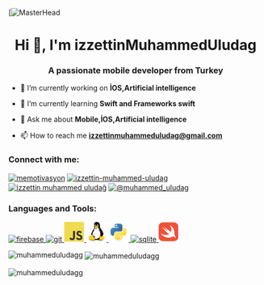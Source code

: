 [![MasterHead](https://hwp.com.tr/wp-content/uploads/2022/01/Apple-Event-750x375.jpg)
<h1 align="center">Hi 👋, I'm izzettinMuhammedUludag</h1>
<h3 align="center">A passionate mobile developer from Turkey</h3>

- 🔭 I’m currently working on **İOS,Artificial intelligence**

- 🌱 I’m currently learning **Swift and Frameworks swift**

- 💬 Ask me about **Mobile,İOS,Artificial intelligence**

- 📫 How to reach me **izzettinmuhammeduludag@gmail.com**

<h3 align="left">Connect with me:</h3>
<p align="left">
<a href="https://twitter.com/memotivasyon" target="blank"><img align="center" src="https://raw.githubusercontent.com/rahuldkjain/github-profile-readme-generator/master/src/images/icons/Social/twitter.svg" alt="memotivasyon" height="30" width="40" /></a>
<a href="https://linkedin.com/in/izzettin-muhammed-uludag" target="blank"><img align="center" src="https://raw.githubusercontent.com/rahuldkjain/github-profile-readme-generator/master/src/images/icons/Social/linked-in-alt.svg" alt="izzettin-muhammed-uludag" height="30" width="40" /></a>
<a href="https://fb.com/izzettin muhammed uludağ" target="blank"><img align="center" src="https://raw.githubusercontent.com/rahuldkjain/github-profile-readme-generator/master/src/images/icons/Social/facebook.svg" alt="izzettin muhammed uludağ" height="30" width="40" /></a>
<a href="https://instagram.com/@muhammed_uludag" target="blank"><img align="center" src="https://raw.githubusercontent.com/rahuldkjain/github-profile-readme-generator/master/src/images/icons/Social/instagram.svg" alt="@muhammed_uludag" height="30" width="40" /></a>
</p>

<h3 align="left">Languages and Tools:</h3>
<p align="left"> <a href="https://firebase.google.com/" target="_blank" rel="noreferrer"> <img src="https://www.vectorlogo.zone/logos/firebase/firebase-icon.svg" alt="firebase" width="40" height="40"/> </a> <a href="https://git-scm.com/" target="_blank" rel="noreferrer"> <img src="https://www.vectorlogo.zone/logos/git-scm/git-scm-icon.svg" alt="git" width="40" height="40"/> </a> <a href="https://developer.mozilla.org/en-US/docs/Web/JavaScript" target="_blank" rel="noreferrer"> <img src="https://raw.githubusercontent.com/devicons/devicon/master/icons/javascript/javascript-original.svg" alt="javascript" width="40" height="40"/> </a> <a href="https://www.linux.org/" target="_blank" rel="noreferrer"> <img src="https://raw.githubusercontent.com/devicons/devicon/master/icons/linux/linux-original.svg" alt="linux" width="40" height="40"/> </a> <a href="https://www.python.org" target="_blank" rel="noreferrer"> <img src="https://raw.githubusercontent.com/devicons/devicon/master/icons/python/python-original.svg" alt="python" width="40" height="40"/> </a> <a href="https://www.sqlite.org/" target="_blank" rel="noreferrer"> <img src="https://www.vectorlogo.zone/logos/sqlite/sqlite-icon.svg" alt="sqlite" width="40" height="40"/> </a> <a href="https://developer.apple.com/swift/" target="_blank" rel="noreferrer"> <img src="https://raw.githubusercontent.com/devicons/devicon/master/icons/swift/swift-original.svg" alt="swift" width="40" height="40"/> </a> </p>

<p><img align="left" src="https://github-readme-stats.vercel.app/api/top-langs?username=muhammeduludagg&show_icons=true&locale=en&layout=compact" alt="muhammeduludagg" /></p>

<p>&nbsp;<img align="center" src="https://github-readme-stats.vercel.app/api?username=muhammeduludagg&show_icons=true&locale=en" alt="muhammeduludagg" /></p>

<p><img align="center" src="https://github-readme-streak-stats.herokuapp.com/?user=muhammeduludagg&" alt="muhammeduludagg" /></p>
